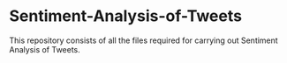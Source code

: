 # Sentiment-Analysis-of-Tweets
This repository consists of all the files required for carrying out Sentiment Analysis of Tweets.
